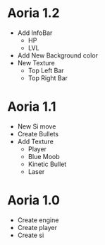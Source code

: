 # Aoria 1.2
- Add InfoBar
  - HP
  - LVL
 - Add New Background color
 - New Texture
   - Top Left Bar
   - Top Right Bar

# Aoria 1.1
- New Si move
- Create Bullets
- Add Texture
  - Player
  - Blue Moob 
  - Kinetic Bullet
  - Laser

# Aoria 1.0
- Create engine 
- Create player
- Create si
